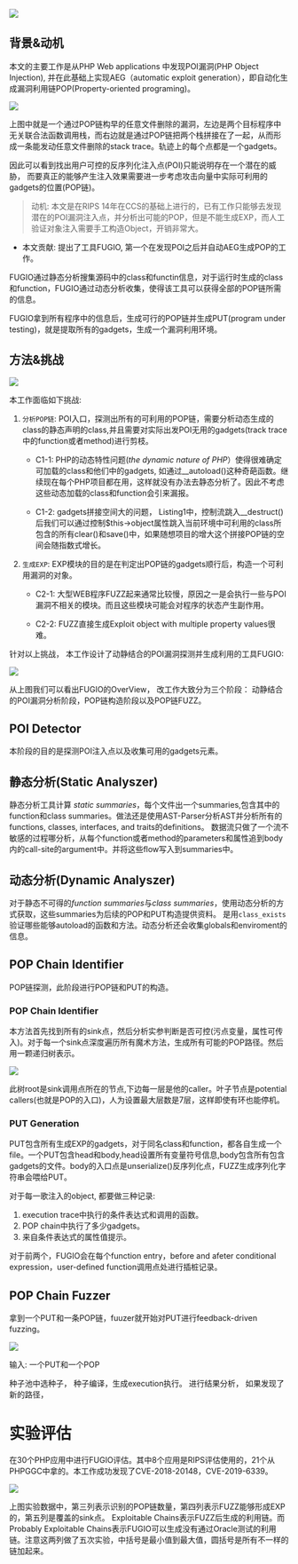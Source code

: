 ![](https://penlab-1252869057.cos.ap-beijing.myqcloud.com/2022-01-16-024026.png)


## 背景&动机

本文的主要工作是从PHP Web applications 中发现POI漏洞(PHP Object Injection), 并在此基础上实现AEG（automatic exploit generation），即自动化生成漏洞利用链POP(Property-oriented programing)。

![](https://penlab-1252869057.cos.ap-beijing.myqcloud.com/2022-01-16-024855.png)

上图中就是一个通过POP链构早的任意文件删除的漏洞，左边是两个目标程序中无关联合法函数调用栈，而右边就是通过POP链把两个栈拼接在了一起，从而形成一条能发动任意文件删除的stack trace。轨迹上的每个点都是一个gadgets。

因此可以看到找出用户可控的反序列化注入点(POI)只能说明存在一个潜在的威胁， 而要真正的能够产生注入效果需要进一步考虑攻击向量中实际可利用的gadgets的位置(POP链)。

> 动机: 本文是在RIPS 14年在CCS的基础上进行的，已有工作只能够去发现潜在的POI漏洞注入点，并分析出可能的POP，但是不能生成EXP，而人工验证对象注入需要手工构造Object，开销非常大。 

- 本文贡献: 提出了工具FUGIO,  第一个在发现POI之后并自动AEG生成POP的工作。

FUGIO通过静态分析搜集源码中的class和functin信息，对于运行时生成的class和function，FUGIO通过动态分析收集，使得该工具可以获得全部的POP链所需的信息。

FUGIO拿到所有程序中的信息后，生成可行的POP链并生成PUT(program under testing)，就是提取所有的gadgets，生成一个漏洞利用环境。


## 方法&挑战

![](https://penlab-1252869057.cos.ap-beijing.myqcloud.com/2022-01-17-124816.png)

本工作面临如下挑战:
1. `分析POP链`: POI入口，探测出所有的可利用的POP链，需要分析动态生成的class的静态声明的class,并且需要对实际出发POI无用的gadgets(track trace中的function或者method)进行剪枝。

    - C1-1: PHP的动态特性问题(*the dynamic nature of PHP*）使得很难确定可加载的class和他们中的gadgets, 如通过__autoload()这种奇葩函数。继续现在每个PHP项目都在用，这样就没有办法去静态分析了。因此不考虑这些动态加载的class和function会引来漏报。

    - C1-2: gadgets拼接空间大的问题， Listing1中，控制流跳入__destruct()后我们可以通过控制$this->object属性跳入当前环境中可利用的class所包含的所有clear()和save()中，如果随想项目的增大这个拼接POP链的空间会随指数式增长。
     
2. `生成EXP`: EXP模块的目的是在判定出POP链的gadgets顺行后，构造一个可利用漏洞的对象。

    - C2-1: 大型WEB程序FUZZ起来通常比较慢，原因之一是会执行一些与POI漏洞不相关的模块。而且这些模块可能会对程序的状态产生副作用。
    
    - C2-2: FUZZ直接生成Exploit object with multiple property values很难。

针对以上挑战， 本工作设计了动静结合的POI漏洞探测并生成利用的工具FUGIO:

![](https://penlab-1252869057.cos.ap-beijing.myqcloud.com/2022-01-16-033823.png)

从上图我们可以看出FUGIO的OverView， 改工作大致分为三个阶段： 动静结合的POI漏洞分析阶段，POP链构造阶段以及POP链FUZZ。


## POI Detector
本阶段的目的是探测POI注入点以及收集可用的gadgets元素。

## 静态分析(Static Analyszer)

静态分析工具计算 *static summaries*，每个文件出一个summaries,包含其中的function和class summaries。做法还是使用AST-Parser分析AST并分析所有的functions, classes, interfaces, and traits的definitions。 
数据流只做了一个流不敏感的过程哪分析，从每个function或者method的parameters和属性追到body内的call-site的argument中。并将这些flow写入到summaries中。


## 动态分析(Dynamic Analyszer)
对于静态不可得的*function summaries*与*class summaries*，使用动态分析的方式获取，这些summaries为后续的POP和PUT构造提供资料。 是用`class_exists`验证哪些能够autoload的函数和方法。动态分析还会收集globals和enviroment的信息。


## POP Chain Identifier
POP链探测，此阶段进行POP链和PUT的构造。

### POP Chain Identifier
本方法首先找到所有的sink点，然后分析实参判断是否可控(污点变量，属性可传入)。对于每一个sink点深度遍历所有魔术方法，生成所有可能的POP路径。然后用一颗递归树表示。

![](https://penlab-1252869057.cos.ap-beijing.myqcloud.com/2022-01-25-034235.png)

此树root是sink调用点所在的节点,下边每一层是他的caller。叶子节点是potential callers(也就是POP的入口)，人为设置最大层数是7层，这样即使有环也能停机。

### PUT Generation
PUT包含所有生成EXP的gadgets，对于同名class和function，都各自生成一个file。一个PUT包含head和body,head设置所有变量符号信息,body包含所有包含gadgets的文件。body的入口点是unserialize()反序列化点，FUZZ生成序列化字符串会喂给PUT。 

对于每一歌注入的object, 都要做三种记录:
1. execution trace中执行的条件表达式和调用的函数。
2. POP chain中执行了多少gadgets。
3. 来自条件表达式的属性值提示。

对于前两个，FUGIO会在每个function entry，before and afeter conditional expression，user-defined function调用点处进行插桩记录。

## POP Chain Fuzzer
拿到一个PUT和一条POP链，fuuzer就开始对PUT进行feedback-driven fuzzing。

![](https://penlab-1252869057.cos.ap-beijing.myqcloud.com/2022-01-25-064906.png)

输入: 一个PUT和一个POP

种子池中选种子， 种子编译，生成execution执行。
进行结果分析， 如果发现了新的路径，


# 实验评估
在30个PHP应用中进行FUGIO评估。其中8个应用是RIPS评估使用的，21个从PHPGGC中拿的。本工作成功发现了CVE-2018-20148，CVE-2019-6339。

![](https://penlab-1252869057.cos.ap-beijing.myqcloud.com/2022-01-25-070802.png)

上图实验数据中，第三列表示识别的POP链数量，第四列表示FUZZ能够形成EXP的，第五列是覆盖的sink点。
Exploitable Chains表示FUZZ后生成的利用链。而Probably Exploitable Chains表示FUGIO可以生成没有通过Oracle测试的利用链。注意这两列做了五次实验，中括号是最小值到最大值，圆括号是所有不一样的链加起来。